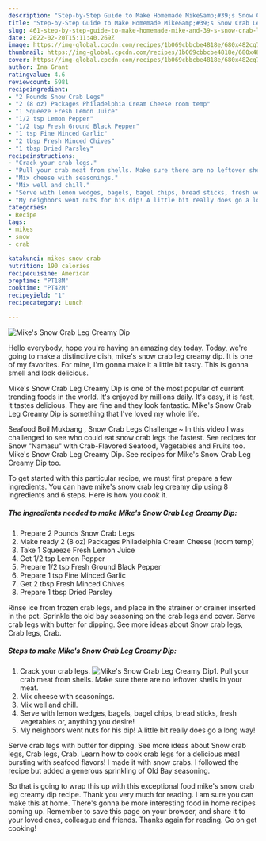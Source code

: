 ```yaml
---
description: "Step-by-Step Guide to Make Homemade Mike&amp;#39;s Snow Crab Leg Creamy Dip"
title: "Step-by-Step Guide to Make Homemade Mike&amp;#39;s Snow Crab Leg Creamy Dip"
slug: 461-step-by-step-guide-to-make-homemade-mike-and-39-s-snow-crab-leg-creamy-dip
date: 2022-02-20T15:11:40.269Z
image: https://img-global.cpcdn.com/recipes/1b069cbbcbe4818e/680x482cq70/mikes-snow-crab-leg-creamy-dip-recipe-main-photo.jpg
thumbnail: https://img-global.cpcdn.com/recipes/1b069cbbcbe4818e/680x482cq70/mikes-snow-crab-leg-creamy-dip-recipe-main-photo.jpg
cover: https://img-global.cpcdn.com/recipes/1b069cbbcbe4818e/680x482cq70/mikes-snow-crab-leg-creamy-dip-recipe-main-photo.jpg
author: Ina Grant
ratingvalue: 4.6
reviewcount: 5981
recipeingredient:
- "2 Pounds Snow Crab Legs"
- "2 (8 oz) Packages Philadelphia Cream Cheese room temp"
- "1 Squeeze Fresh Lemon Juice"
- "1/2 tsp Lemon Pepper"
- "1/2 tsp Fresh Ground Black Pepper"
- "1 tsp Fine Minced Garlic"
- "2 tbsp Fresh Minced Chives"
- "1 tbsp Dried Parsley"
recipeinstructions:
- "Crack your crab legs."
- "Pull your crab meat from shells. Make sure there are no leftover shells in your meat."
- "Mix cheese with seasonings."
- "Mix well and chill."
- "Serve with lemon wedges, bagels, bagel chips, bread sticks, fresh vegetables or, anything you desire!"
- "My neighbors went nuts for his dip! A little bit really does go a long way!"
categories:
- Recipe
tags:
- mikes
- snow
- crab

katakunci: mikes snow crab 
nutrition: 190 calories
recipecuisine: American
preptime: "PT18M"
cooktime: "PT42M"
recipeyield: "1"
recipecategory: Lunch

---
```



![Mike&#39;s Snow Crab Leg Creamy Dip](https://img-global.cpcdn.com/recipes/1b069cbbcbe4818e/680x482cq70/mikes-snow-crab-leg-creamy-dip-recipe-main-photo.jpg)

Hello everybody, hope you're having an amazing day today. Today, we're going to make a distinctive dish, mike&#39;s snow crab leg creamy dip. It is one of my favorites. For mine, I'm gonna make it a little bit tasty. This is gonna smell and look delicious.

Mike&#39;s Snow Crab Leg Creamy Dip is one of the most popular of current trending foods in the world. It's enjoyed by millions daily. It's easy, it is fast, it tastes delicious. They are fine and they look fantastic. Mike&#39;s Snow Crab Leg Creamy Dip is something that I've loved my whole life.

Seafood Boil Mukbang , Snow Crab Legs Challenge ~ In this video I was challenged to see who could eat snow crab legs the fastest. See recipes for Snow &#34;Namasu&#34; with Crab-Flavored Seafood, Vegetables and Fruits too. Mike&#39;s Snow Crab Leg Creamy Dip. See recipes for Mike&#39;s Snow Crab Leg Creamy Dip too.


To get started with this particular recipe, we must first prepare a few ingredients. You can have mike&#39;s snow crab leg creamy dip using 8 ingredients and 6 steps. Here is how you cook it.

<!--inarticleads1-->

##### The ingredients needed to make Mike&#39;s Snow Crab Leg Creamy Dip:

1. Prepare 2 Pounds Snow Crab Legs
1. Make ready 2 (8 oz) Packages Philadelphia Cream Cheese [room temp]
1. Take 1 Squeeze Fresh Lemon Juice
1. Get 1/2 tsp Lemon Pepper
1. Prepare 1/2 tsp Fresh Ground Black Pepper
1. Prepare 1 tsp Fine Minced Garlic
1. Get 2 tbsp Fresh Minced Chives
1. Prepare 1 tbsp Dried Parsley


Rinse ice from frozen crab legs, and place in the strainer or drainer inserted in the pot. Sprinkle the old bay seasoning on the crab legs and cover. Serve crab legs with butter for dipping. See more ideas about Snow crab legs, Crab legs, Crab. 

<!--inarticleads2-->

##### Steps to make Mike&#39;s Snow Crab Leg Creamy Dip:

1. Crack your crab legs.
<img src="https://img-global.cpcdn.com/steps/6a9a1ded22becd0c/160x128cq70/mikes-snow-crab-leg-creamy-dip-recipe-step-1-photo.jpg" alt="Mike&#39;s Snow Crab Leg Creamy Dip">1. Pull your crab meat from shells. Make sure there are no leftover shells in your meat.
1. Mix cheese with seasonings.
1. Mix well and chill.
1. Serve with lemon wedges, bagels, bagel chips, bread sticks, fresh vegetables or, anything you desire!
1. My neighbors went nuts for his dip! A little bit really does go a long way!


Serve crab legs with butter for dipping. See more ideas about Snow crab legs, Crab legs, Crab. Learn how to cook crab legs for a delicious meal bursting with seafood flavors! I made it with snow crabs. I followed the recipe but added a generous sprinkling of Old Bay seasoning. 

So that is going to wrap this up with this exceptional food mike&#39;s snow crab leg creamy dip recipe. Thank you very much for reading. I am sure you can make this at home. There's gonna be more interesting food in home recipes coming up. Remember to save this page on your browser, and share it to your loved ones, colleague and friends. Thanks again for reading. Go on get cooking!
